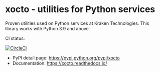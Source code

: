 # xocto - utilities for Python services

Proven utilities used on Python services at Kraken Technologies. This library
works with Python 3.9 and above.

CI status:

[![CircleCI](https://circleci.com/gh/octoenergy/xocto/tree/main.svg?style=svg)](https://circleci.com/gh/octoenergy/xocto/tree/main)

- PyPI detail page: <https://pypi.python.org/pypi/xocto>
- Documentation: <https://xocto.readthedocs.io/>
